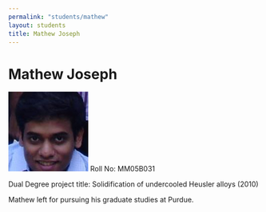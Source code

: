 ```yaml
---
permalink: "students/mathew"
layout: students
title: Mathew Joseph
---
```

# Mathew Joseph

![Mathew](../assets/images/mathew.jpg)
Roll No: MM05B031 

Dual Degree project title: Solidification of undercooled Heusler alloys (2010) 

Mathew left for pursuing his graduate studies at Purdue.
